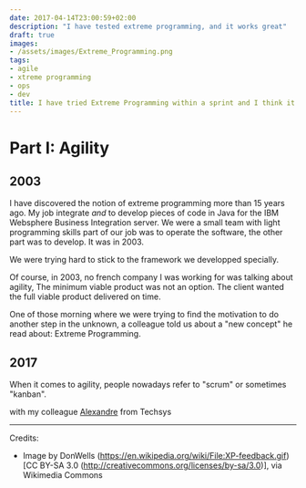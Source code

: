 ```yaml
---
date: 2017-04-14T23:00:59+02:00
description: "I have tested extreme programming, and it works great"
draft: true
images:
- /assets/images/Extreme_Programming.png
tags:
- agile
- xtreme programming
- ops
- dev
title: I have tried Extreme Programming within a sprint and I think it is an excellent agile method for the Ops!
---
```


# Part I: Agility

## 2003

I have discovered the notion of extreme programming more than 15 years ago. My job integrate *and* to develop pieces of code in Java for the IBM Websphere Business Integration server.
We were a small team with light programming skills part of our job was to operate the software, the other part was to develop. It was in 2003.

We were trying hard to stick to the framework we developped specially. 

Of course, in 2003, no french company I was working for was talking about agility, The minimum viable product was not an option. The client wanted the full viable product delivered on time.

One of those morning where we were trying to find the motivation to do another step in the unknown, a colleague told us about a "new concept" he read about: Extreme Programming.

## 2017


When it comes to agility, people nowadays refer to "scrum" or sometimes "kanban".


<script type="text/javascript" src="https://ssl.gstatic.com/trends_nrtr/981_RC01/embed_loader.js"></script> <script type="text/javascript"> trends.embed.renderExploreWidget("TIMESERIES", {"comparisonItem":[{"keyword":"/m/02t2n","geo":"","time":"today 5-y"},{"keyword":"/m/02zhbn","geo":"","time":"today 5-y"},{"keyword":"/m/0ck_p8","geo":"","time":"today 5-y"},{"keyword":"/m/01mwhw","geo":"","time":"today 5-y"}],"category":0,"property":""}, {"exploreQuery":"q=%2Fm%2F02t2n,%2Fm%2F02zhbn,%2Fm%2F0ck_p8,%2Fm%2F01mwhw","guestPath":"https://trends.google.com:443/trends/embed/"}); </script> 

with my colleague [Alexandre](https://www.linkedin.com/in/alexandre-hisette-aa1076a/) from Techsys



---
Credits:

* Image by DonWells (https://en.wikipedia.org/wiki/File:XP-feedback.gif) [CC BY-SA 3.0 (http://creativecommons.org/licenses/by-sa/3.0)], via Wikimedia Commons
